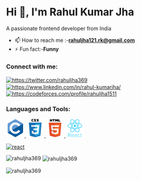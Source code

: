    <h1 align="left">Hi 👋, I'm Rahul Kumar Jha</h1>
   A passionate frontend developer from India


- 📫 How to reach me :-**rahuljha121.rk@gmail.com**
- ⚡ Fun fact:-**Funny**

<h3 align="left">Connect with me:</h3>
<p align="left">
<a href="https://twitter.com/https://twitter.com/rahuljha369" target="blank"><img align="center" src="https://raw.githubusercontent.com/rahuldkjain/github-profile-readme-generator/master/src/images/icons/Social/twitter.svg" alt="https://twitter.com/rahuljha369" height=30"" width="40" /></a>
<a href="https://www.linkedin.com/in/rahul-kumar-jha8abc/" target="blank"><img align="center" src="https://raw.githubusercontent.com/rahuldkjain/github-profile-readme-generator/master/src/images/icons/Social/linked-in-alt.svg" alt="https://www.linkedin.com/in/rahul-kumarjha/" height="30" width="40" /></a>
<a href="https://codeforces.com/profile/https://codeforces.com/profile/rahuljha1511" target="blank"><img align="center" src="https://raw.githubusercontent.com/rahuldkjain/github-profile-readme-generator/master/src/images/icons/Social/codeforces.svg" alt="https://codeforces.com/profile/rahuljha1511" height="30" width="40" /></a>
</p>



<h3 align="left">Languages and Tools:</h3>
<p align="left"> <a href="https://www.cprogramming.com/" target="_blank" rel="noreferrer"> <img src="https://raw.githubusercontent.com/devicons/devicon/master/icons/c/c-original.svg" alt="c" width="50" height="50"/> </a> <a href="https://www.w3schools.com/css/" target="_blank" rel="noreferrer"> <img src="https://raw.githubusercontent.com/devicons/devicon/master/icons/css3/css3-original-wordmark.svg" alt="css3" width="50" height="50"/> </a> <a href="https://www.w3.org/html/" target="_blank" rel="noreferrer"> <img src="https://raw.githubusercontent.com/devicons/devicon/master/icons/html5/html5-original-wordmark.svg" alt="html5" width="50" height="50"/> </a> <a href="https://reactjs.org/" target="_blank" rel="noreferrer"> <img src="https://raw.githubusercontent.com/devicons/devicon/master/icons/react/react-original-wordmark.svg" alt="react" width="50" height="50"/> </a> </p>
 <a href="https://www.w3schools.com/js/" target="_blank" rel="noreferrer"> <img src="https://www.google.com/imgres?q=javascript&imgurl=https%3A%2F%2Fassets.learnvern.com%2Fcourse%2Ficons%2F21450.svg&imgrefurl=https%3A%2F%2Fwww.learnvern.com%2Fjavascript-tutorials&docid=lP4yainSfwrxTM&tbnid=LXykZtuP0iiBvM&vet=12ahUKEwjHyM37naaGAxUgr1YBHUJEDRYQM3oECGMQAA..i&w=800&h=800&hcb=2&ved=2ahUKEwjHyM37naaGAxUgr1YBHUJEDRYQM3oECGMQAA" alt="react" width="50" height="50"/> </a> </p>

<p><img align="left" src="https://github-readme-stats.vercel.app/api/top-langs?username=rahuljha369&show_icons=true&locale=en&layout=compact" alt="rahuljha369" /></p>

<p>&nbsp;<img align="center" src="https://github-readme-stats.vercel.app/api?username=rahuljha369&show_icons=true&locale=en" alt="rahuljha369" /></p>

<p><img align="center" src="https://github-readme-streak-stats.herokuapp.com/?user=rahuljha369&" alt="rahuljha369" /></p>
